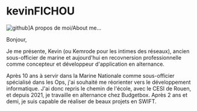 # kevinFICHOU
![github](https://img.shields.io/badge/GitHub-000000?style=for-the-badge&logo=GitHub&logoColor=white)]A propos de moi/About me...


Bonjour,

Je me présente, Kevin (ou Kemrode pour les intimes des réseaux), ancien sous-officier de marine et aujourd'hui en recovnersion professionnelle comme concepteur et développeur d'application en alternance.

Après 10 ans à servir dans la Marine Nationale comme sous-officier spécialisé dans les Ops, j'ai souhaité me réorienter vers le développement informatique.
J'ai donc repris le chemin de l'école, avec le CESI de Rouen, et depuis 2021, je travaille en alternance chez Budgetbox. Après 2 ans et demi, je suis capable de réaliser de beaux projets en SWIFT.




